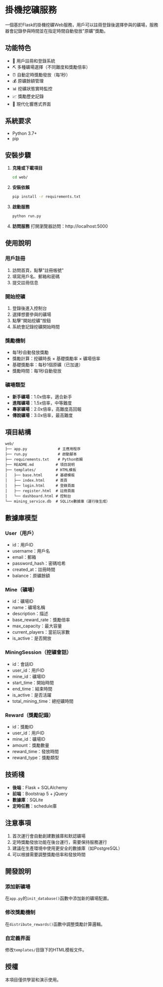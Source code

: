 # 掛機挖礦服務

一個基於Flask的掛機挖礦Web服務，用戶可以註冊登錄後選擇參與的礦場，服務器會記錄參與時間並在指定時間自動發放"原礦"獎勵。

## 功能特色

- 🔐 用戶註冊和登錄系統
- ⛏️ 多種礦場選擇（不同難度和獎勵倍率）
- ⏰ 自動定時獎勵發放（每1秒）
- 💰 原礦餘額管理
- 📊 挖礦狀態實時監控
- 📈 獎勵歷史記錄
- 🎨 現代化響應式界面

## 系統要求

- Python 3.7+
- pip

## 安裝步驟

1. **克隆或下載項目**
   ```bash
   cd web/
   ```

2. **安裝依賴**
   ```bash
   pip install -r requirements.txt
   ```

3. **啟動服務**
   ```bash
   python run.py
   ```

4. **訪問服務**
   打開瀏覽器訪問：http://localhost:5000

## 使用說明

### 用戶註冊
1. 訪問首頁，點擊"註冊帳號"
2. 填寫用戶名、郵箱和密碼
3. 提交註冊信息

### 開始挖礦
1. 登錄後進入控制台
2. 選擇想要參與的礦場
3. 點擊"開始挖礦"按鈕
4. 系統會記錄挖礦開始時間

### 獎勵機制
- 每1秒自動發放獎勵
- 獎勵計算：挖礦時長 × 基礎獎勵率 × 礦場倍率
- 基礎獎勵率：每秒1個原礦（已加速）
- 獎勵時間：每1秒自動發放

### 礦場類型
- **新手礦場**：1.0x倍率，適合新手
- **進階礦場**：1.5x倍率，中等難度
- **專家礦場**：2.0x倍率，高難度高回報
- **傳說礦場**：3.0x倍率，最高難度

## 項目結構

```
web/
├── app.py              # 主應用程序
├── run.py              # 啟動腳本
├── requirements.txt    # Python依賴
├── README.md          # 項目說明
├── templates/         # HTML模板
│   ├── base.html      # 基礎模板
│   ├── index.html     # 首頁
│   ├── login.html     # 登錄頁面
│   ├── register.html  # 註冊頁面
│   └── dashboard.html # 控制台
└── mining_service.db  # SQLite數據庫（運行後生成）
```

## 數據庫模型

### User（用戶）
- id：用戶ID
- username：用戶名
- email：郵箱
- password_hash：密碼哈希
- created_at：註冊時間
- balance：原礦餘額

### Mine（礦場）
- id：礦場ID
- name：礦場名稱
- description：描述
- base_reward_rate：獎勵倍率
- max_capacity：最大容量
- current_players：當前玩家數
- is_active：是否開放

### MiningSession（挖礦會話）
- id：會話ID
- user_id：用戶ID
- mine_id：礦場ID
- start_time：開始時間
- end_time：結束時間
- is_active：是否活躍
- total_mining_time：總挖礦時間

### Reward（獎勵記錄）
- id：獎勵ID
- user_id：用戶ID
- mine_id：礦場ID
- amount：獎勵數量
- reward_time：發放時間
- reward_type：獎勵類型

## 技術棧

- **後端**：Flask + SQLAlchemy
- **前端**：Bootstrap 5 + jQuery
- **數據庫**：SQLite
- **定時任務**：schedule庫

## 注意事項

1. 首次運行會自動創建數據庫和默認礦場
2. 定時獎勵發放功能在後台運行，需要保持服務運行
3. 建議在生產環境中使用更安全的數據庫（如PostgreSQL）
4. 可以根據需要調整獎勵倍率和發放時間

## 開發說明

### 添加新礦場
在`app.py`的`init_database()`函數中添加新的礦場配置。

### 修改獎勵機制
在`distribute_rewards()`函數中調整獎勵計算邏輯。

### 自定義界面
修改`templates/`目錄下的HTML模板文件。

## 授權

本項目僅供學習和演示使用。 